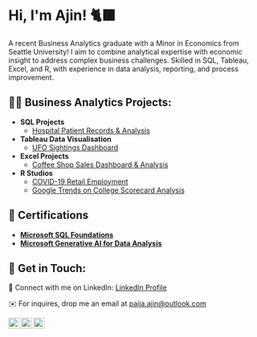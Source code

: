 <h1>Hi, I'm Ajin! 🐈‍⬛</h1>

A recent Business Analytics graduate with a Minor in Economics from Seattle University! I aim to combine analytical expertise with economic insight to address complex business challenges. Skilled in SQL, Tableau, Excel, and R, with experience in data analysis, reporting, and process improvement.

<h2>👨‍💻 Business Analytics Projects:</h2>

- <b>SQL Projects</b>
  - [Hospital Patient Records & Analysis](https://github.com/a-paija/Hospital-Patient-Records/tree/main)
- <b>Tableau Data Visualisation</b>
  - [UFO Sightings Dashboard](https://github.com/a-paija/UFO-SightingsDashboard)
- <b>Excel Projects</b>
  - [Coffee Shop Sales Dashboard & Analysis](https://github.com/a-paija/Coffee-Shop-Sales/tree/main?tab=readme-ov-file)
- <b>R Studios</b>
  - [COVID-19 Retail Employment](https://github.com/a-paija/Covid-19-Retail-Employment)
  - [Google Trends on College Scorecard Analysis](https://github.com/a-paija/College-Score-Card-Release)

<h2> 📄 Certifications </h2>

- <b> [Microsoft SQL Foundations](https://www.coursera.org/account/accomplishments/verify/XZOB9VEGCK3B)</b>
- <b> [Microsoft Generative AI for Data Analysis](https://www.coursera.org/account/accomplishments/verify/XZOB9VEGCK3B)</b>

<h2> 🤳 Get in Touch:</h2>

💬 Connect with me on LinkedIn: [LinkedIn Profile](https://www.linkedin.com/in/ajinpaija/)

✉️ For inquires, drop me an email at paija.ajin@outlook.com

[<img align="left" alt="AjinPaija | LinkedIn" width="22px" src="https://cdn.jsdelivr.net/npm/simple-icons@v3/icons/linkedin.svg" />][linkedin]
[<img align="left" alt="AjinPaija | Tableau" width="22px" src="https://cdn.jsdelivr.net/npm/simple-icons@3.13.0/icons/tableau.svg" />][tableau]
[<img align="left" alt="AjinPaija | Github" width="22px" src="https://cdn.jsdelivr.net/npm/simple-icons@3.13.0/icons/github.svg" />][github]

[linkedin]: https://www.linkedin.com/in/ajinpaija/
[tableau]: https://public.tableau.com/app/profile/ajin.paija/vizzes
[github]: https://github.com/a-paija

